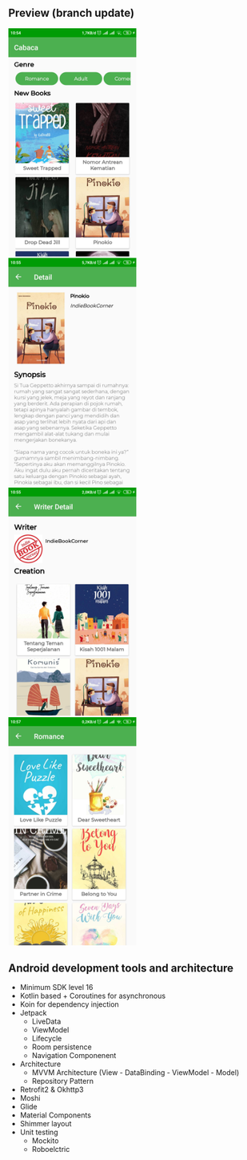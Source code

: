 ## Preview (branch update)

<img src="https://github.com/ddiffa/Cabaca/blob/update/ss/1.jpg"
width="256">&nbsp;&nbsp;&nbsp;
<img src="https://github.com/ddiffa/Cabaca/blob/update/ss/2.jpg"
width="256">&nbsp;&nbsp;&nbsp;
<img src="https://github.com/ddiffa/Cabaca/blob/update/ss/3.jpg"
width="256">&nbsp;&nbsp;&nbsp;
<img src="https://github.com/ddiffa/Cabaca/blob/update/ss/4.jpg"
width="256">&nbsp;&nbsp;&nbsp;

## Android development tools and architecture
- Minimum SDK level 16
- Kotlin based + Coroutines for asynchronous
- Koin for dependency injection
- Jetpack
  - LiveData 
  - ViewModel 
  - Lifecycle 
  - Room persistence 
  - Navigation Componenent
- Architecture
  - MVVM Architecture (View - DataBinding - ViewModel - Model)
  - Repository Pattern
- Retrofit2 & Okhttp3
- Moshi 
- Glide 
- Material Components 
- Shimmer layout 
- Unit testing
  - Mockito
  - Roboelctric
